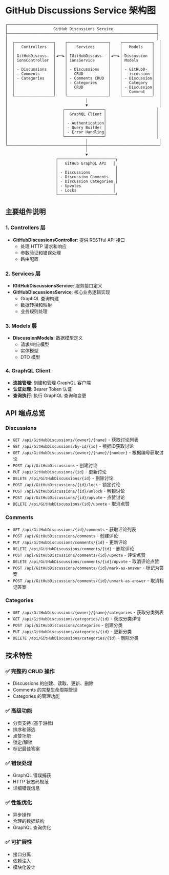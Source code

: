 # GitHub Discussions Service 架构图

```
┌─────────────────────────────────────────────────────────────────┐
│                    GitHub Discussions Service                   │
├─────────────────────────────────────────────────────────────────┤
│                                                                 │
│  ┌─────────────────┐    ┌──────────────────┐    ┌─────────────┐  │
│  │   Controllers   │    │    Services      │    │   Models    │  │
│  │                 │    │                  │    │             │  │
│  │ GitHubDiscuss-  │◄──►│ IGitHubDiscuss-  │◄──►│ Discussion  │  │
│  │ ionsController  │    │ ionsService      │    │ Models      │  │
│  │                 │    │                  │    │             │  │
│  │ - Discussions   │    │ - Discussions    │    │ - GitHubD-  │  │
│  │ - Comments      │    │   CRUD           │    │   iscussion │  │
│  │ - Categories    │    │ - Comments CRUD  │    │ - Discussion│  │
│  │                 │    │ - Categories     │    │   Category  │  │
│  │                 │    │   CRUD           │    │ - Discussion│  │
│  │                 │    │                  │    │   Comment   │  │
│  └─────────────────┘    └──────────────────┘    └─────────────┘  │
│                                  │                               │
│                                  ▼                               │
│                        ┌─────────────────┐                      │
│                        │  GraphQL Client │                      │
│                        │                 │                      │
│                        │ - Authentication│                      │
│                        │ - Query Builder │                      │
│                        │ - Error Handling│                      │
│                        └─────────────────┘                      │
│                                  │                               │
└──────────────────────────────────┼───────────────────────────────┘
                                   │
                                   ▼
                      ┌─────────────────────────┐
                      │   GitHub GraphQL API   │
                      │                         │
                      │ - Discussions           │
                      │ - Discussion Comments   │
                      │ - Discussion Categories │
                      │ - Upvotes              │
                      │ - Locks                │
                      └─────────────────────────┘
```

## 主要组件说明

### 1. Controllers 层
- **GitHubDiscussionsController**: 提供 RESTful API 接口
  - 处理 HTTP 请求和响应
  - 参数验证和错误处理
  - 路由配置

### 2. Services 层
- **IGitHubDiscussionsService**: 服务接口定义
- **GitHubDiscussionsService**: 核心业务逻辑实现
  - GraphQL 查询构建
  - 数据转换和映射
  - 业务规则处理

### 3. Models 层
- **DiscussionModels**: 数据模型定义
  - 请求/响应模型
  - 实体模型
  - DTO 模型

### 4. GraphQL Client
- **连接管理**: 创建和管理 GraphQL 客户端
- **认证处理**: Bearer Token 认证
- **查询执行**: 执行 GraphQL 查询和变更

## API 端点总览

### Discussions
- `GET /api/GitHubDiscussions/{owner}/{name}` - 获取讨论列表
- `GET /api/GitHubDiscussions/by-id/{id}` - 根据ID获取讨论
- `GET /api/GitHubDiscussions/{owner}/{name}/{number}` - 根据编号获取讨论
- `POST /api/GitHubDiscussions` - 创建讨论
- `PUT /api/GitHubDiscussions/{id}` - 更新讨论
- `DELETE /api/GitHubDiscussions/{id}` - 删除讨论
- `POST /api/GitHubDiscussions/{id}/lock` - 锁定讨论
- `POST /api/GitHubDiscussions/{id}/unlock` - 解锁讨论
- `POST /api/GitHubDiscussions/{id}/upvote` - 点赞讨论
- `DELETE /api/GitHubDiscussions/{id}/upvote` - 取消点赞

### Comments
- `GET /api/GitHubDiscussions/{id}/comments` - 获取评论列表
- `POST /api/GitHubDiscussions/comments` - 创建评论
- `PUT /api/GitHubDiscussions/comments/{id}` - 更新评论
- `DELETE /api/GitHubDiscussions/comments/{id}` - 删除评论
- `POST /api/GitHubDiscussions/comments/{id}/upvote` - 评论点赞
- `DELETE /api/GitHubDiscussions/comments/{id}/upvote` - 取消评论点赞
- `POST /api/GitHubDiscussions/comments/{id}/mark-as-answer` - 标记为答案
- `POST /api/GitHubDiscussions/comments/{id}/unmark-as-answer` - 取消标记答案

### Categories
- `GET /api/GitHubDiscussions/{owner}/{name}/categories` - 获取分类列表
- `GET /api/GitHubDiscussions/categories/{id}` - 获取分类详情
- `POST /api/GitHubDiscussions/categories` - 创建分类
- `PUT /api/GitHubDiscussions/categories/{id}` - 更新分类
- `DELETE /api/GitHubDiscussions/categories/{id}` - 删除分类

## 技术特性

### ✅ 完整的 CRUD 操作
- Discussions 的创建、读取、更新、删除
- Comments 的完整生命周期管理
- Categories 的管理功能

### ✅ 高级功能
- 分页支持 (基于游标)
- 排序和筛选
- 点赞功能
- 锁定/解锁
- 标记最佳答案

### ✅ 错误处理
- GraphQL 错误捕获
- HTTP 状态码规范
- 详细错误信息

### ✅ 性能优化
- 异步操作
- 合理的数据结构
- GraphQL 查询优化

### ✅ 可扩展性
- 接口分离
- 依赖注入
- 模块化设计
